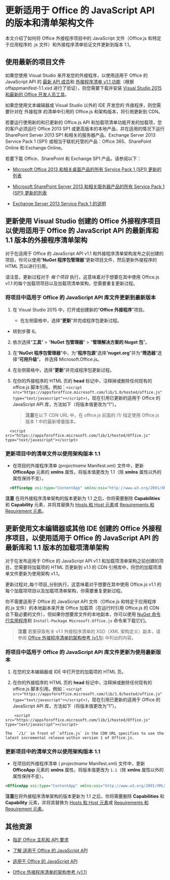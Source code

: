 
# 更新适用于 Office 的 JavaScript API 的版本和清单架构文件



本文介绍了如何将 Office 外接程序项目中的 JavaScript 文件（Office.js 和特定于应用程序的 .js 文件）和外接程序清单验证文件更新到版本 1.1。

## 使用最新的项目文件

如果您使用 Visual Studio 来开发您的外接程序，以使用适用于 Office 的 JavaScript API 的 [最新 API 成员](../../reference/what's-changed-in-the-javascript-api-for-office.md)和 [外接程序清单 v1.1 功能](../../docs/overview/add-in-manifests.md)（根据 offappmanifest-1.1.xsd 进行了验证），则您需要下载并安装 [Visual Studio 2015 和最新的 Office 开发人员工具](https://www.visualstudio.com/features/office-tools-vs)。

如果您使用文本编辑器或 Visual Studio 以外的 IDE 开发您的 外接程序，则您需要针对在 外接程序 的清单中引用的 Office.js 和架构版本，将引用更新到 CDN。

若要运行使用新的和已更新的 Office.js API 和加载项清单功能开发的加载项，您的客户必须运行 Office 2013 SP1 或更高版本的本地产品，并在适用的情况下运行 SharePoint Server 2013 SP1 和相关的服务器产品、Exchange Server 2013 Service Pack 1 (SP1) 或相当于联机托管的产品：Office 365、SharePoint Online 和 Exchange Online。

若要下载 Office、SharePoint 和 Exchange SP1 产品，请参阅以下：


- [Microsoft Office 2013 和相关桌面产品的所有 Service Pack 1 (SP1) 更新的列表](http://support.microsoft.com/kb/2850036)
    
- [Microsoft SharePoint Server 2013 和相关服务器产品的所有 Service Pack 1 (SP1) 更新的列表](http://support.microsoft.com/kb/2850035)
    
- [Exchange Server 2013 Service Pack 1 的说明](http://support.microsoft.com/kb/2926248)
    

## 更新使用 Visual Studio 创建的 Office 外接程序项目以使用适用于 Office 的 JavaScript API 的最新库和 1.1 版本的外接程序清单架构


对于在适用于 Office 的 JavaScript API v1.1 和外接程序清单架构发布之前创建的项目，你可以使用“**NuGet 程序包管理器**”更新项目文件，然后更新外接程序的 HTML 页以进行引用。 

请注意，更新过程对于 _每个项目_ 执行，这意味着对于想要在其中使用 Office.js v1.1 的每个加载项项目以及加载项清单架构，您需要重复更新过程。




### 将项目中适用于 Office 的 JavaScript API 库文件更新到最新版本


1. 在 Visual Studio 2015 中，打开或创建新的“**Office 外接程序**”项目。
    
      - 在左侧窗格中，选择“**更新**”并完成程序包更新过程。
    
  - 转到步骤 6。
    
2. 依次选择“**工具**” > “**NuGet 包管理器**” > “**管理解决方案的 Nuget 包**”。
    
3. 在“**NuGet 程序包管理器**”中，为“**程序包源**”选择“**nuget.org**”并为“**筛选器**”选择“**可用升级**”。 并选择 Microsoft.Office.js。
    
4. 在左侧窗格中，选择“**更新**”并完成程序包更新过程。
    
5. 在你的外接程序的 HTML 页的 **head** 标记中，注释掉或删除任何现有的 office.js 脚本引用。例如：`<script src="https://appsforoffice.microsoft.com/lib/1.0/hosted/office.js" type="text/javascript"></script>)`，现在引用已更新的适用于 Office 的 JavaScript API 库，方法如下（将版本值更改为“1”）。 

   >**注意**在以下 CDN URL 中，在 office.js 前面的 /1/ 指定使用 Office.js 版本 1 中的最新增量版本。
    
```
  <script src="https://appsforoffice.microsoft.com/lib/1/hosted/Office.js" type="text/javascript"></script>
```


### 更新项目中的清单文件以使用架构版本 1.1


- 在项目的外接程序清单 (_projectname_ Manifest.xml) 文件中，更新 **OfficeApp** 元素的 **xmlns** 属性，将版本值更改为 1.1（除 **xmlns** 属性以外的属性保持不变）。
    
```XML
  <OfficeApp xsi:type="ContentApp" xmlns:xsi="http://www.w3.org/2001/XMLSchema-instance" xmlns="http://schemas.microsoft.com/office/appforoffice/1.1" >
```


>
  **注意**  在将外接程序清单架构的版本更新为 1.1 之后，你将需要删除 **Capabilities** 和 **Capability** 元素，并将其替换为 [Hosts 和 Host 元素](http://msdn.microsoft.com/library/cff9fbdf-a530-4f6e-91ca-81bcacd90dcd%28Office.15%29.aspx)或 [Requirements 和 Requirement 元素](../../docs/overview/specify-office-hosts-and-api-requirements.md)。

## 更新使用文本编辑器或其他 IDE 创建的 Office 外接程序项目，以使用适用于 Office 的 JavaScript API 的最新库和 1.1 版本的加载项清单架构


对于在发布适用于 Office 的 JavaScript API v1.1 和加载项清单架构之前创建的项目，您需要将加载项的 HTML 页更新到 v1.1 的 CDN 引用库中，将您的加载项清单文件更新为使用架构 v1.1。 

更新过程对_每个项目_分别执行，这意味着对于想要在其中使用 Office.js v1.1 的每个加载项项目以及加载项清单架构，你需要重复更新过程。

你不需要适用于 Office 的 JavaScript API 文件（Office.js 和特定于应用程序的.js 文件）的本地副本来开发 Office 加载项（在运行时引用 Office.js 的 CDN 会下载必要的文件），但如果你想要库文件的本地副本，你可以使用 [NuGet 命令行实用程序](http://docs.nuget.org/consume/installing-nuget)和 `Install-Package Microsoft.Office.js` 命令来下载它们。

 > **注意** 若要获取有关 v1.1 外接程序清单的 XSD（XML 架构定义）副本，请参阅 [Office 外接程序清单的架构参考 (v1.1)](../overview/add-in-manifests.md)) 中列出的内容。


### 将项目中适用于 Office 的 JavaScript API 库文件更新为使用最新版本


1. 在您的文本编辑器或 IDE 中打开您的加载项的 HTML 页。
    
2. 在你的外接程序的 HTML 页的 **head** 标记中，注释掉或删除任何现有的 office.js 脚本引用。例如：`<script src="https://appsforoffice.microsoft.com/lib/1.0/hosted/office.js" type="text/javascript"></script>)`，现在引用已更新的适用于 Office 的 JavaScript API 库，方法如下（将版本值更改为“1”）。
    
```
    <script src="https://appsforoffice.microsoft.com/lib/1/hosted/Office.js" type="text/javascript"></script>
```


    The  `/1/` in front of `office.js` in the CDN URL specifies to use the latest incremental release within version 1 of Office.js.
    

### 更新项目中的清单文件以使用架构版本 1.1


- 在项目的外接程序清单 ( _projectname_ Manifest.xml) 文件中，更新 **OfficeApp** 元素的 **xmlns** 属性，将版本值更改为 `1.1`（除  **xmlns** 属性以外的属性保持不变）。
    
```XML
<OfficeApp xsi:type="ContentApp" xmlns:xsi="http://www.w3.org/2001/XMLSchema-instance" xmlns="http://schemas.microsoft.com/office/appforoffice/1.1" >
```

>
  **注意**在将外接程序清单架构的版本更新为 1.1 之后，你将需要删除 **Capabilities** 和 **Capability** 元素，并将其替换为 [Hosts 和 Host 元素](http://msdn.microsoft.com/library/cff9fbdf-a530-4f6e-91ca-81bcacd90dcd%28Office.15%29.aspx)或 [Requirements 和 Requirement 元素](../../docs/overview/specify-office-hosts-and-api-requirements.md)。
    

## 其他资源



- [指定 Office 主机和 API 要求](../../docs/overview/specify-office-hosts-and-api-requirements.md)
    
- [了解 适用于 Office 的 JavaScript API](../../docs/develop/understanding-the-javascript-api-for-office.md)
    
- [适用于 Office 的 JavaScript API](../../reference/javascript-api-for-office.md)
    
- [Office 外接程序清单的架构参考 (v1.1)](../overview/add-in-manifests.md)
    

